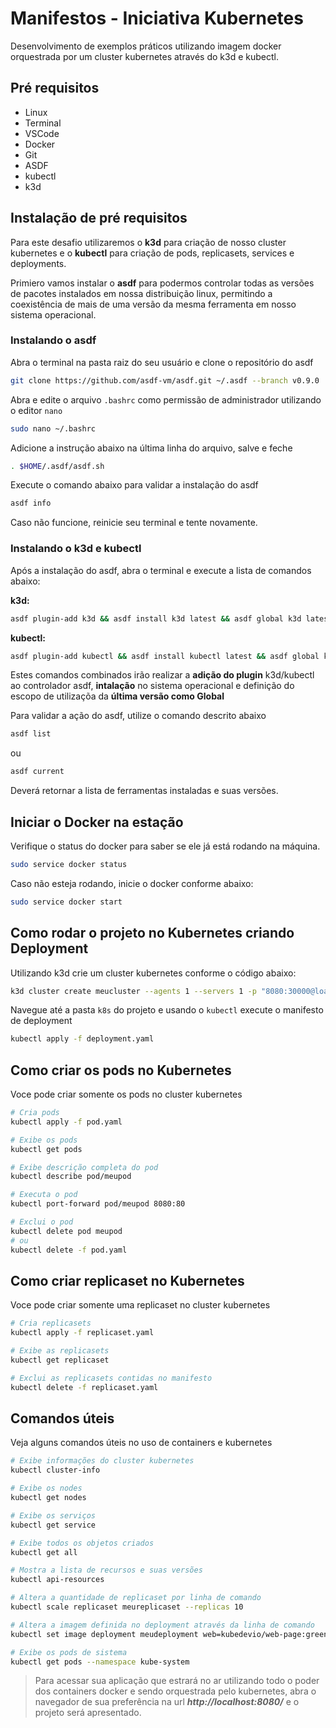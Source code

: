 # Manifestos - Iniciativa Kubernetes 

Desenvolvimento de exemplos práticos utilizando imagem docker orquestrada por um cluster kubernetes através do k3d e kubectl.

## Pré requisitos

- Linux
- Terminal
- VSCode
- Docker
- Git
- ASDF
- kubectl
- k3d

## Instalação de pré requisitos

Para este desafio utilizaremos o **k3d** para criação de nosso cluster kubernetes e o **kubectl** para criação de pods, replicasets, services e deployments.

Primiero vamos instalar o **asdf** para podermos controlar todas as versões de pacotes instalados em nossa distribuição linux, permitindo a coexistência de mais de uma versão da mesma ferramenta em nosso sistema operacional.

### **Instalando o asdf**

Abra o terminal na pasta raiz do seu usuário e clone o repositório do asdf

```zsh
git clone https://github.com/asdf-vm/asdf.git ~/.asdf --branch v0.9.0
```

Abra e edite o arquivo `.bashrc` como permissão de administrador utilizando o editor `nano`

```zsh
sudo nano ~/.bashrc
```

Adicione a instrução abaixo na última linha do arquivo, salve e feche

```zsh
. $HOME/.asdf/asdf.sh
```

Execute o comando abaixo para validar a instalação do asdf

```zsh
asdf info
```

Caso não funcione, reinicie seu terminal e tente novamente.

### **Instalando o k3d e kubectl**

Após a instalação do asdf, abra o terminal e execute a lista de comandos abaixo:

**k3d:**
```zsh
asdf plugin-add k3d && asdf install k3d latest && asdf global k3d latest
```

**kubectl:**
```zsh
asdf plugin-add kubectl && asdf install kubectl latest && asdf global kubectl latest
```

Estes comandos combinados irão realizar a **adição do plugin** k3d/kubectl ao controlador asdf, **intalação** no sistema operacional e definição do escopo de utilizaçõa da **última versão como Global**

Para validar a ação do asdf, utilize o comando descrito abaixo

```zsh
asdf list
```

ou

```zsh
asdf current
``` 
Deverá retornar a lista de ferramentas instaladas e suas versões.

## Iniciar o Docker na estação

Verifique o status do docker para saber se ele já está rodando na máquina.

```zsh
sudo service docker status
```

Caso não esteja rodando, inicie o docker conforme abaixo:

```zsh
sudo service docker start
```

## Como rodar o projeto no Kubernetes criando Deployment

Utilizando k3d crie um cluster kubernetes conforme o código abaixo:

```zsh
k3d cluster create meucluster --agents 1 --servers 1 -p "8080:30000@loadbalancer"
```

Navegue até a pasta `k8s` do projeto e usando o `kubectl` execute o manifesto de deployment

```zsh
kubectl apply -f deployment.yaml
```

## Como criar os pods no Kubernetes

Voce pode criar somente os pods no cluster kubernetes

```zsh
# Cria pods
kubectl apply -f pod.yaml

# Exibe os pods
kubectl get pods

# Exibe descrição completa do pod
kubectl describe pod/meupod

# Executa o pod
kubectl port-forward pod/meupod 8080:80

# Exclui o pod
kubectl delete pod meupod
# ou
kubectl delete -f pod.yaml
```

## Como criar replicaset no Kubernetes

Voce pode criar somente uma replicaset no cluster kubernetes

```zsh
# Cria replicasets
kubectl apply -f replicaset.yaml

# Exibe as replicasets
kubectl get replicaset

# Exclui as replicasets contidas no manifesto
kubectl delete -f replicaset.yaml
```

## Comandos úteis

Veja alguns comandos úteis no uso de containers e kubernetes

```zsh
# Exibe informações do cluster kubernetes
kubectl cluster-info

# Exibe os nodes
kubectl get nodes

# Exibe os serviços
kubectl get service

# Exibe todos os objetos criados
kubectl get all

# Mostra a lista de recursos e suas versões
kubectl api-resources

# Altera a quantidade de replicaset por linha de comando
kubectl scale replicaset meureplicaset --replicas 10

# Altera a imagem definida no deployment através da linha de comando
kubectl set image deployment meudeployment web=kubedevio/web-page:green

# Exibe os pods de sistema
kubectl get pods --namespace kube-system
```

> Para acessar sua aplicação que estrará no ar utilizando todo o poder dos containers docker e sendo orquestrada pelo kubernetes, abra o navegador de sua preferência na url _**http://localhost:8080/**_ e o projeto será apresentado.